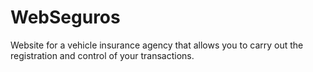 # WebSeguros
Website for a vehicle insurance agency that allows you to carry out the registration and control of your transactions.
